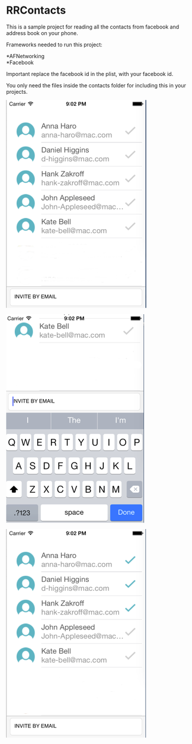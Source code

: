 # RRContacts
This is a sample project for reading all the contacts from facebook and address book on your phone.  


Frameworks needed to run this project:   

*AFNetworking  
*Facebook  

Important replace the facebook id in the plist, with your facebook id.  

You only need the files inside the contacts folder for including this in your projects.  


![Alt text](https://github.com/kmdarshan/RRContacts/blob/master/screenshots/screenshot1.png "No contacts are selected") 


![Alt text](https://github.com/kmdarshan/RRContacts/blob/master/screenshots/screenshot2.png "Selected contacts") 


![Alt text](https://github.com/kmdarshan/RRContacts/blob/master/screenshots/screenshot3.png "Adding email")


